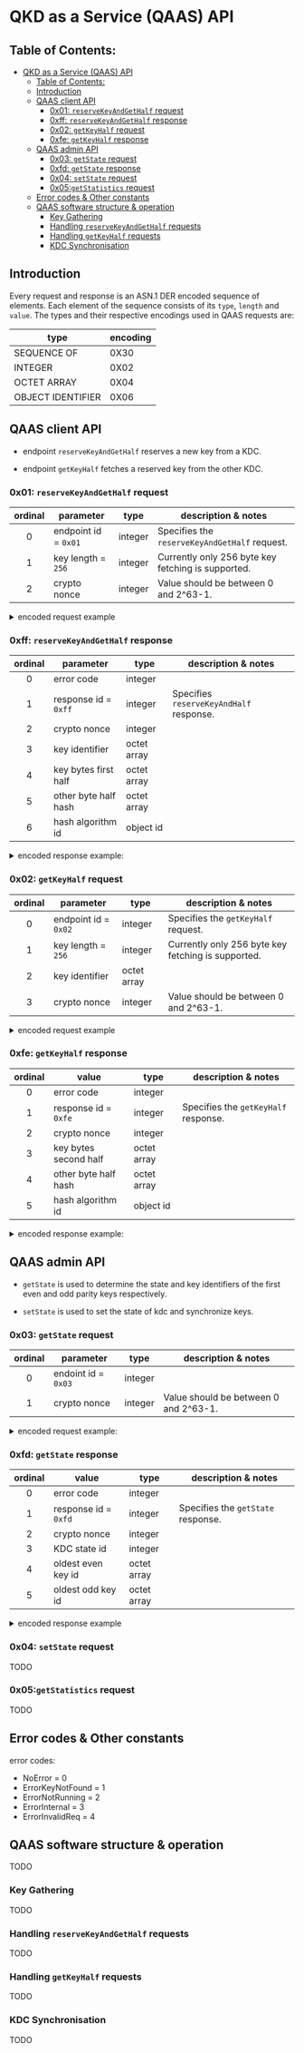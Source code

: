 # QKD as a Service (QAAS) API

## Table of Contents:

- [QKD as a Service (QAAS) API](#qkd-as-a-service-qaas-api)
  - [Table of Contents:](#table-of-contents)
  - [Introduction](#introduction)
  - [QAAS client API](#qaas-client-api)
    - [0x01: `reserveKeyAndGetHalf` request](#0x01-reservekeyandgethalf-request)
    - [0xff: `reserveKeyAndGetHalf` response](#0xff-reservekeyandgethalf-response)
    - [0x02: `getKeyHalf` request](#0x02-getkeyhalf-request)
    - [0xfe: `getKeyHalf` response](#0xfe-getkeyhalf-response)
  - [QAAS admin API](#qaas-admin-api)
    - [0x03: `getState` request](#0x03-getstate-request)
    - [0xfd: `getState` response](#0xfd-getstate-response)
    - [0x04: `setState` request](#0x04-setstate-request)
    - [0x05:`getStatistics` request](#0x05getstatistics-request)
  - [Error codes \& Other constants](#error-codes--other-constants)
  - [QAAS software structure \& operation](#qaas-software-structure--operation)
    - [Key Gathering](#key-gathering)
    - [Handling `reserveKeyAndGetHalf` requests](#handling-reservekeyandgethalf-requests)
    - [Handling `getKeyHalf` requests](#handling-getkeyhalf-requests)
    - [KDC Synchronisation](#kdc-synchronisation)

## Introduction

Every request and response is an ASN.1 DER encoded sequence of elements.
Each element of the sequence consists of its `type`, `length` and `value`.
The types and their respective encodings used in QAAS requests are:


| type              | encoding  |
|-------------------|------|
| SEQUENCE OF       | 0X30 |
| INTEGER           | 0X02 |
| OCTET ARRAY       | 0X04 |
| OBJECT IDENTIFIER | 0X06 |


## QAAS client API

- endpoint `reserveKeyAndGetHalf` reserves a new key from a KDC.

- endpoint `getKeyHalf` fetches a reserved key from the other KDC.

### 0x01: `reserveKeyAndGetHalf` request

| ordinal |       parameter      |   type  |               description & notes               |
|:-------:|----------------------|---------|-------------------------------------------------|
|    0    | endpoint id = `0x01` | integer | Specifies the `reserveKeyAndGetHalf` request.   |
|    1    | key length = `256`   | integer | Currently only 256 byte key fetching is supported. |
|    2    | crypto nonce         | integer | Value should be between 0 and 2^63-1.           |

<details>
<summary>encoded request example</summary>

```
30 0B 02 01 01 02 02 01 00 02 02 30 39
```

explanation:

`30` `0b`: sequence type (`0x30`) with length `0x0b` = 11 bytes;

`02` `01` `01`: integer type (`0x02`) with length `0x01` = 1 bytes, value: `0x01` = 1; ( **endpoint id** )

`02` `02` `01 00`: integer type (`0x02`) with length `0x02` = 2 bytes, value: `0x0100` = 256; ( **key length** in bits )

`02` `02` `30 39`: integer type (`0x02`) with length `0x02` = 2 bytes, value: `0x3039` = 12345; ( **crypto nonce** )

</details>

### 0xff: `reserveKeyAndGetHalf` response

| ordinal | parameter | type | description & notes |
|:-------:|-----------|------|---------------------|
| 0 | error code | integer | |
| 1 | response id = `0xff` | integer | Specifies `reserveKeyAndHalf` response. |
| 2 | crypto nonce | integer | |
| 3 | key identifier | octet array | |
| 4 | key bytes first half | octet array | |
| 5 | other byte half hash | octet array | |
| 6 | hash algorithm id | object id | |

<details>

<summary>encoded response example:</summary>

```
30 23 02 01 00 02 01 ff 02 02 a4 55 04 04 28 8b de 07 04 02 21 a1 04 02 01 02 06 09 60 86 48 01 65 03 04 02 11
```

explanation:

`30` `23`: sequence type (`0x30`) with length `0x23` = 35 bytes;

`02` `01` `00`: integer type (`0x02`) with length `0x01` = 1 bytes, value: `0x00` = 0; ( **error code** )

`02` `01` `ff`: integer type (`0x02`) with length `0x01` = 1 bytes, value: `0xff` = 255; ( **response id** )

`02` `02` `a4 55`: integer type (`0x02`) with length `0x02` = 2 bytes, value: `0xa455` = 42069; ( **crypto nonce** )

`04` `04` `28 8b de 07`: byte array (`0x04`) with length `0x04` = 4 bytes; ( **key identifier** )

`04` `02` `21 a1`: byte array (`0x04`) with length `0x02` = 2 bytes; ( **half of key bytes** )

`04` `02` `01 02`: byte array (`0x04`) with length `0x02` = 2 bytes; ( **hash(the other half)** )

`06` `09` `60 86 48 01 65 03 04 02 11`: object identifier (`0x06`) with length `0x09` = 9 bytes; ( **hash algorithm id** ); for SHAKE-128 it is `60 86 48 01 65 03 04 02 11`, which corresponds to 2.16.840.1.101.3.4.2.11

</details>

### 0x02: `getKeyHalf` request

| ordinal | parameter | type | description & notes |
|:-------:|-----------|------|---------------------|
| 0 | endpoint id = `0x02` | integer | Specifies the `getKeyHalf` request. |
| 1 | key length = `256` | integer | Currently only 256 byte key fetching is supported. |
| 2 | key identifier | octet array | |
| 3 | crypto nonce | integer | Value should be between 0 and 2^63-1. |

<details>

<summary>encoded request example</summary>

```
30 11 02 01 02 02 02 01 00 04 04 40 af a0 1f 02 02 30 39
```

explanation:

`30` `11`: sequence type (`0x30`) with length `0x11` = 17 bytes;

`02` `01` `02`: integer type (`0x02`) with length `0x01` = 1 bytes, value: `0x02` = 2; ( **endpoint id** )

`02` `02` `01 00`: integer type (`0x02`) with length `0x02` = 2 bytes, value: `0x0100` = 256; ( **key length** )

`04` `04` `40 af a0 1f`: byte array (`0x04`) with length `0x04` = 4 bytes; ( **key identifier** )

`02` `02` `30 39`: integer type (`0x02`) with length `0x02` = 2 bytes, value: `0x3039` = 12345; ( **crypto nonce** )

</details>

### 0xfe: `getKeyHalf` response

| ordinal | value                  | type        | description & notes                            |
|:-------:|------------------------|-------------|------------------------------------------------|
|    0    | error code             | integer     |                                                |
|    1    | response id = `0xfe`   | integer     | Specifies the `getKeyHalf` response. |
|    2    | crypto nonce           | integer     |                                                |
|    3    | key bytes second half | octet array |                                                |
|    4    | other byte half hash | octet array |    |
|    5    | hash algorithm id      | object id   |  |


<details>

<summary>encoded response example:</summary>

```
30 1d 02 01 00 02 01 fe 02 02 30 3a 04 02 e1 5c 04 02 01 02 06 09 60 86 48 01 65 03 04 02 11
```

explanation:

`30` `1d`: sequence type (`0x30`) with length `0x1d` = 29 bytes;

`02` `01` `00`: integer type (`0x02`) with length `0x01` = 1 bytes, value: `0x00` = 0; ( **error code** )

`02` `01` `fe`: integer type (`0x02`) with length `0x01` = 1 bytes, value: `0xfe` = 254; ( **response id** )

`02` `02` `30 3a`: integer type (`0x02`) with length `0x02` = 2 bytes, value: `0x303a` = 12346; ( **crypto nonce** )

`04` `02` `e1 5c`: byte array (`0x04`) with length `0x02` = 2 bytes; ( **half of key bytes** )

`04` `02` `01 02`: byte array (`0x04`) with length `0x02` = 2 bytes; ( **hash(the other half)** )

`06` `09` `60 86 48 01 65 03 04 02 11`: object identifier (`0x06`) with length `0x09` = 9 bytes; ( **hash algorithm id** )

</details>

## QAAS admin API

- `getState` is used to determine the state and key identifiers of the first even and odd parity keys respectively.

- `setState` is used to set the state of kdc and synchronize keys.

### 0x03: `getState` request

| ordinal | parameter           | type    | description & notes                   |
|:-------:|---------------------|---------|---------------------------------------|
|    0    | endoint id = `0x03` | integer |                                       |
|    1    | crypto nonce        | integer | Value should be between 0 and 2^63-1. |

<details>
<summary>encoded request example:</summary>
<div>

```
30 07 02 01 03 02 02 30 39
```

explanation:

`30` `07`: sequence type (`0x30`) with length `0x07` = 7 bytes;

`02` `01` `03`: integer type (`0x02`) with length `0x01` = 1 bytes, value: `0x03` = 3; ( **endpoint id** )

`02` `02` `30 39`: integer type (`0x02`) with length `0x02` = 2 bytes, value: `0x3039` = 12345; ( **crypto nonce** )

</details>

### 0xfd: `getState` response

| ordinal | value                | type        | description & notes                |
|:-------:|----------------------|-------------|------------------------------------|
|    0    | error code           | integer     |                                    |
|    1    | response id = `0xfd` | integer     | Specifies the `getState` response. |
|    2    | crypto nonce         | integer     |                                    |
|    3    | KDC state id         | integer     |                                    |
|    4    | oldest even key id   | octet array |                                    |
|    5    | oldest odd key id    | octet array |                                    |

<details>
<summary>encoded response example</summary>
TODO
</details>

### 0x04: `setState` request

TODO

### 0x05:`getStatistics` request

TODO

## Error codes & Other constants

error codes: 

- NoError          = 0
- ErrorKeyNotFound = 1
- ErrorNotRunning  = 2
- ErrorInternal    = 3
- ErrorInvalidReq  = 4

## QAAS software structure & operation

TODO

### Key Gathering

TODO

### Handling `reserveKeyAndGetHalf` requests

TODO

### Handling `getKeyHalf` requests

TODO

### KDC Synchronisation

TODO
